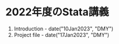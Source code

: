 # 2022年度のStata講義
1. Introduction - date("10Jan2023", "DMY")
2. Project file - date("17Jan2023", "DMY")

